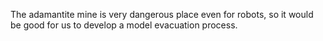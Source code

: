 The adamantite mine is very dangerous place even for robots,
so it would be good for us to develop a model evacuation process.
